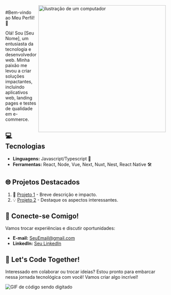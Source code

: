 <img src="https://raw.githubusercontent.com/MicaelliMedeiros/micaellimedeiros/master/image/computer-illustration.png" alt="ilustração de um computador" min-width="400px" max-width="400px" width="400px" align="right">

<p align="left"> 
  #Bem-vindo ao Meu Perfil! 👋

Olá! Sou [Seu Nome], um entusiasta da tecnologia e desenvolvedor web. Minha paixão me levou a criar soluções impactantes, incluindo aplicativos web, landing pages e testes de qualidade em e-commerce.

## 💻 Tecnologias

- **Linguagens:** Javascript/Typescript 🚀
- **Ferramentas:** React, Node, Vue, Next, Nuxt, Nest, React Native 🛠️

## 🌐 Projetos Destacados

1. 🚀 [Projeto 1](link_do_projeto_1) - Breve descrição e impacto.
2. 💡 [Projeto 2](link_do_projeto_2) - Destaque os aspectos interessantes.

## 🤝 Conecte-se Comigo!

Vamos trocar experiências e discutir oportunidades:

- **E-mail:** [SeuEmail@gmail.com](mailto:SeuEmail@gmail.com)
- **LinkedIn:** [Seu LinkedIn](link_do_seu_perfil_no_LinkedIn)

## 🚀 Let's Code Together!

Interessado em colaborar ou trocar ideias? Estou pronto para embarcar nessa jornada tecnológica com você! Vamos criar algo incrível!

![GIF de código sendo digitado](link_do_seu_gif_gif)

</p>


